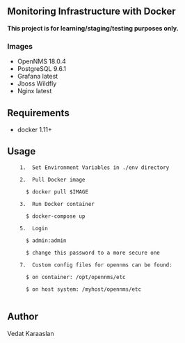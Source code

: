 ##  Monitoring Infrastructure with Docker

**This project is for learning/staging/testing purposes only.** 

### Images

* OpenNMS 18.0.4
* PostgreSQL 9.6.1
* Grafana latest
* Jboss Wildfly
* Nginx latest


## Requirements

* docker 1.11+

## Usage

```
    1.  Set Environment Variables in ./env directory

    2.  Pull Docker image

      $ docker pull $IMAGE

    3.  Run Docker container
  
      $ docker-compose up

    5.  Login
        
      $ admin:admin

      $ change this password to a more secure one

    7.  Custom config files for opennms can be found:

      $ on container: /opt/opennms/etc

      $ on host system: /myhost/opennms/etc 
      

```

## Author
Vedat Karaaslan 
